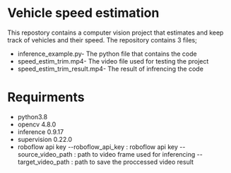 # Vehicle speed estimation
This repostory contains a computer vision project that estimates and keep track of vehicles and their speed. The repository contains 3 files;
* inference_example.py- The python file that contains the code
* speed_estim_trim.mp4- The video file used for testing the project
* speed_estim_trim_result.mp4- The result of infrencing the code

# Requirments
* python3.8
* opencv 4.8.0
* inference 0.9.17
* supervision 0.22.0
* roboflow api key
--roboflow_api_key : roboflow api key
--source_video_path : path to video frame used for inferencing
--target_video_path : path to save the proccessed video result

